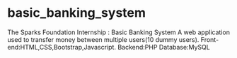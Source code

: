 # basic_banking_system
The Sparks Foundation Internship : Basic Banking System
A web application used to transfer money between multiple users(10 dummy users).
Front-end:HTML,CSS,Bootstrap,Javascript.
Backend:PHP
Database:MySQL
